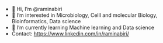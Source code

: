 - 👋 Hi, I’m @raminabiri
- 👀 I’m interested in Microbiology, Celll and molecular Biology, Bioinformatics, Data science
- 🌱 I’m currently learning Machine learning and Data science
-  Contact: https://www.linkedin.com/in/raminabiri/
